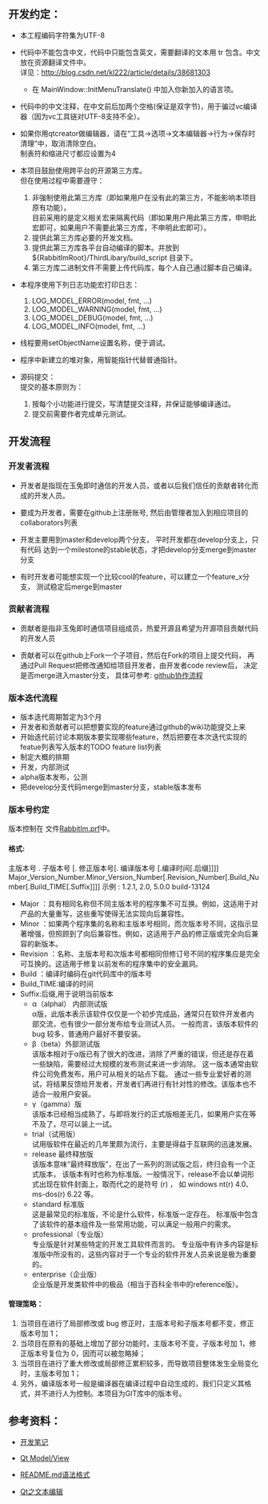 开发约定：
--------

* 本工程编码字符集为UTF-8

* 代码中不能包含中文，代码中只能包含英文，需要翻译的文本用 tr 包含。中文放在资源翻译文件中。  
  详见：http://blog.csdn.net/kl222/article/details/38681303  
  + 在 MainWindow::InitMenuTranslate() 中加入你新加入的语言项。  

* 代码中的中文注释，在中文前后加两个空格(保证是双字节)，用于骗过vc编译器（因为vc工具链对UTF-8支持不全）。

* 如果你用qtcreator做编辑器，请在“工具->选项->文本编辑器->行为->保存时清理”中，取消清除空白。  
  制表符和缩进尺寸都应设置为4

* 本项目鼓励使用跨平台的开源第三方库。  
  但在使用过程中需要遵守：
  1. 非强制使用此第三方库（即如果用户在没有此的第三方，不能影响本项目原有功能）。  
     目前采用的是定义相关宏来隔离代码（即如果用户用此第三方库，申明此宏即可，如果用户不需要此第三方库，不申明此宏即可）。
  2. 提供此第三方库必要的开发文档。
  3. 提供此第三方库各平台自动编译的脚本。并放到 ${RabbitImRoot}/ThirdLibary/build_script 目录下。
  4. 第三方库二进制文件不需要上传代码库，每个人自己通过脚本自己编译。

* 本程序使用下列日志功能宏打印日志：
  1. LOG_MODEL_ERROR(model, fmt, ...)
  2. LOG_MODEL_WARNING(model, fmt, ...)
  3. LOG_MODEL_DEBUG(model, fmt, ...) 
  4. LOG_MODEL_INFO(model, fmt, ...)

* 线程要用setObjectName设置名称，便于调试。

* 程序中新建立的堆对象，用智能指针代替普通指针。

* 源码提交：  
  提交的基本原则为：
  1. 按每个小功能进行提交，写清楚提交注释，并保证能够编译通过。
  2. 提交前需要作者完成单元测试。
  
开发流程
--------

### 开发者流程

- 开发者是指现在玉兔即时通信的开发人员，或者以后我们信任的贡献者转化而成的开发人员。

- 要成为开发者，需要在github上注册账号, 然后由管理者加入到相应项目的collaborators列表

- 开发主要用到master和develop两个分支， 平时开发都在develop分支上，只有代码
达到一个milestone的stable状态，才把develop分支merge到master分支

- 有时开发者可能想实现一个比较cool的feature，可以建立一个feature_x分支，
测试稳定后merge到master

### 贡献者流程

- 贡献者是指非玉兔即时通信项目组成员，热爱开源且希望为开源项目贡献代码的开发人员

- 贡献者可以在github上Fork一个子项目，然后在Fork的项目上提交代码，
再通过Pull Request把修改通知给项目开发者，由开发者code review后，
决定是否merge进入master分支， 具体可参考: [github协作流程](http://www.worldhello.net/gotgithub/04-work-with-others/010-fork-and-pull.html)

### 版本迭代流程
- 版本迭代周期暂定为3个月
- 开发者和贡献者可以把想要实现的feature通过github的wiki功能提交上来
- 开始迭代前讨论本期版本要实现哪些feature，然后把要在本次迭代实现的featue列表写入版本的TODO feature list列表
- 制定大概的排期
- 开发，内部测试
- alpha版本发布，公测
- 把develop分支代码merge到master分支，stable版本发布

### 版本号约定
版本控制在 文件[RabbitIm.prf](./../RabbitIm.prf)中。

#### 格式:
主版本号 . 子版本号 [. 修正版本号[. 编译版本号 [.编译时间[.后缀]]]]  
Major_Version_Number.Minor_Version_Number[.Revision_Number[.Build_Number[.Build_TIME[.Suffix]]]]
示例 : 1.2.1, 2.0, 5.0.0 build-13124
+ Major ：具有相同名称但不同主版本号的程序集不可互换。例如，这适用于对产品的大量重写，这些重写使得无法实现向后兼容性。
+ Minor ：如果两个程序集的名称和主版本号相同，而次版本号不同，这指示显著增强，但照顾到了向后兼容性。例如，这适用于产品的修正版或完全向后兼容的新版本。
+ Revision ：名称、主版本号和次版本号都相同但修订号不同的程序集应是完全可互换的。这适用于修复以前发布的程序集中的安全漏洞。
+ Build ：编译时编码在git代码库中的版本号
+ Build_TIME:编译的时间
+ Suffix:后缀,用于说明当前版本
    * α（alphal） 内部测试版  
    α版，此版本表示该软件仅仅是一个初步完成品，通常只在软件开发者内部交流，也有很少一部分发布给专业测试人员。
    一般而言，该版本软件的 bug 较多，普通用户最好不要安装。 
    * β（beta）外部测试版  
    该版本相对于α版已有了很大的改进，消除了严重的错误，但还是存在着一些缺陷，需要经过大规模的发布测试来进一步消除。
    这一版本通常由软件公司免费发布，用户可从相关的站点下载。
    通过一些专业爱好者的测试，将结果反馈给开发者，开发者们再进行有针对性的修改。该版本也不适合一般用户安装。
    * γ（gamma）版  
    该版本已经相当成熟了，与即将发行的正式版相差无几，如果用户实在等不及了，尽可以装上一试。
    * trial（试用版）  
    试用版软件在最近的几年里颇为流行，主要是得益于互联网的迅速发展。
    * release 最终释放版  
    该版本意味“最终释放版”，在出了一系列的测试版之后，终归会有一个正式版本，
    该版本有时也称为标准版。一般情况下，release不会以单词形式出现在软件封面上，取而代之的是符号 (r) ，
    如 windows nt(r) 4.0、ms-dos(r) 6.22 等。
    * standard 标准版  
    这是最常见的标准版，不论是什么软件，标准版一定存在。
    标准版中包含了该软件的基本组件及一些常用功能，可以满足一般用户的需求。
    * professional（专业版）  
    专业版是针对某些特定的开发工具软件而言的。
    专业版中有许多内容是标准版中所没有的，这些内容对于一个专业的软件开发人员来说是极为重要的。
    * enterprise（企业版）  
    企业版是开发类软件中的极品（相当于百科全书中的reference版）。

#### 管理策略：
1. 当项目在进行了局部修改或 bug 修正时，主版本号和子版本号都不变，修正版本号加 1；
2. 当项目在原有的基础上增加了部分功能时，主版本号不变，子版本号加 1，修正版本号复位为 0，因而可以被忽略掉；
3. 当项目在进行了重大修改或局部修正累积较多，而导致项目整体发生全局变化时，主版本号加 1；
4. 另外，编译版本号一般是编译器在编译过程中自动生成的，我们只定义其格式，并不进行人为控制。本项目为GIT库中的版本号。

参考资料：
--------
* [开发笔记](./Books/开发笔记.md)

* [Qt Model/View](http://blog.csdn.net/leo115/article/details/7532677)

* [README.md语法格式](https://github.com/LearnShare/Learning-Markdown/blob/master/README.md)

* [Qt之文本编辑](http://blog.chinaunix.net/uid-25806493-id-3346294.html)
